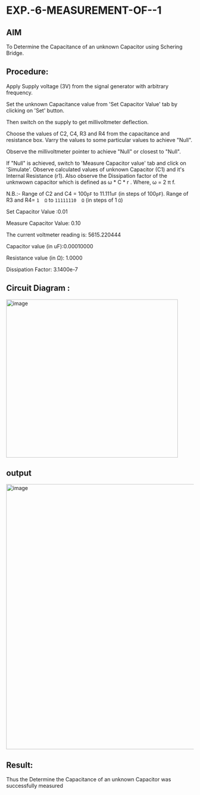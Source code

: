 # EXP.-6-MEASUREMENT-OF--1

## AIM

To Determine the Capacitance of an unknown Capacitor using Schering Bridge.

## Procedure:

Apply Supply voltage (3V) from the signal generator with arbitrary   frequency.

Set the unknown Capacitance value from 'Set Capacitor Value' tab by clicking on 'Set' button.

Then switch on the supply to get millivoltmeter deflection.

Choose the values of   C2, C4, R3 and R4 from the capacitance and   resistance box. Varry the values to some particular values to achieve   "Null".

Observe the millivoltmeter pointer to achieve "Null" or closest to  "Null".

If "Null" is achieved, switch to 'Measure Capacitor value' tab and   click on 'Simulate'. Observe calculated values of unknown   Capacitor (C1) and it's Internal Resistance (r1). Also observe the   Dissipation factor of the unknwown capacitor which is defined as   ω * C * r .    Where, ω = 2 π f.

N.B.:-
Range of C2 and C4 = 100`pF` to 11.111`uF` (in steps of 100`pF`).
Range of R3 and R4= `1  Ω` to `11111110  Ω`  (in steps of 1 `Ω`)

Set Capacitor Value :0.01

Measure Capacitor Value: 0.10

The current voltmeter reading is: 5615.220444

   Capacitor value (in uF):0.00010000

   Resistance value (in Ω): 1.0000

   Dissipation Factor: 3.1400e-7


  ## Circuit Diagram :
  <img width="461" height="424" alt="image" src="https://github.com/user-attachments/assets/9fb955cb-44e3-4b4d-a389-2f4628c50930" />

  ## output

<img width="1028" height="711" alt="image" src="https://github.com/user-attachments/assets/7ccd8b4e-2460-4f2c-ac24-5668447a22dd" />

## Result: 
Thus the  Determine the Capacitance of an unknown Capacitor was successfully measured
